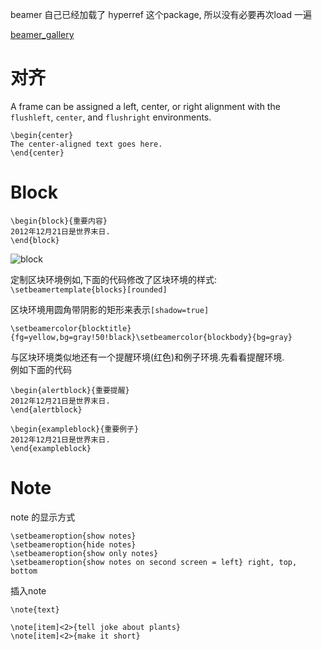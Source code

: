 beamer 自己已经加载了 hyperref 这个package, 所以没有必要再次load 一遍

[beamer_gallery](http://deic.uab.es/~iblanes/beamer_gallery/)

# 对齐
A frame can be assigned a left, center, or right alignment with the
`flushleft`, `center`, and `flushright` environments.

	\begin{center}
	The center-aligned text goes here.
	\end{center}

# Block
	\begin{block}{重要内容}
	2012年12月21日是世界末日.
	\end{block}
![block](http://i.imgbox.com/e7k6k84Z.jpg)

定制区块环境例如,下面的代码修改了区块环境的样式:  
`\setbeamertemplate{blocks}[rounded]`

区块环境用圆角带阴影的矩形来表示`[shadow=true]`

`\setbeamercolor{blocktitle}{fg=yellow,bg=gray!50!black}\setbeamercolor{blockbody}{bg=gray}`

与区块环境类似地还有一个提醒环境(红色)和例子环境.先看看提醒环境.  
例如下面的代码

	\begin{alertblock}{重要提醒}
	2012年12月21日是世界末日.
	\end{alertblock}

	\begin{exampleblock}{重要例子}
	2012年12月21日是世界末日.
	\end{exampleblock}

# Note
note 的显示方式

	\setbeameroption{show notes}
	\setbeameroption{hide notes}
	\setbeameroption{show only notes}
	\setbeameroption{show notes on second screen = left} right, top, bottom

 插入note

	\note{text}
	
	\note[item]<2>{tell joke about plants}
	\note[item]<2>{make it short}
